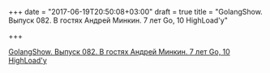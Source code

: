 +++
date = "2017-06-19T20:50:08+03:00"
draft = true
title = "GolangShow. Выпуск 082. В гостях Андрей Минкин. 7 лет Go, 10 HighLoad'у"

+++

<p><a href="http://golangshow.com/episode/2016/11-09-082/">GolangShow. Выпуск 082. В гостях Андрей Минкин. 7 лет Go, 10 HighLoad'у</a></p>